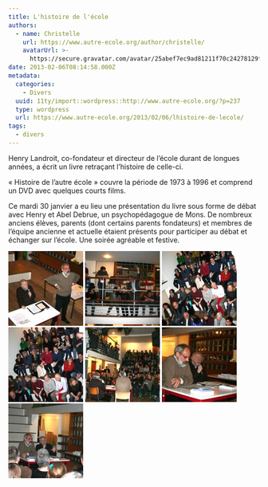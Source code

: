 ```yaml
---
title: L'histoire de l'école
authors:
  - name: Christelle
    url: https://www.autre-ecole.org/author/christelle/
    avatarUrl: >-
      https://secure.gravatar.com/avatar/25abef7ec9ad81211f70c24278129fd2?s=96&d=mm&r=g
date: 2013-02-06T08:14:58.000Z
metadata:
  categories:
    - Divers
  uuid: 11ty/import::wordpress::http://www.autre-ecole.org/?p=237
  type: wordpress
  url: https://www.autre-ecole.org/2013/02/06/lhistoire-de-lecole/
tags:
  - divers
---
```

Henry Landroit, co-fondateur et directeur de l’école durant de longues années, a écrit un livre retraçant l’histoire de celle-ci.

« Histoire de l’autre école » couvre la période de 1973 à 1996 et comprend un DVD avec quelques courts films.

Ce mardi 30 janvier a eu lieu une présentation du livre sous forme de débat avec Henry et Abel Debrue, un psychopédagogue de Mons. De nombreux anciens élèves, parents (dont certains parents fondateurs) et membres de l’équipe ancienne et actuelle étaient présents pour participer au débat et échanger sur l’école. Une soirée agréable et festive.

[![IMG_2043](IMG_20431-150x150-k1IEx78wyXEw.jpg)](http://www.autre-ecole.org/2013/02/06/lhistoire-de-lecole/img_2043-2/) [![IMG_2044](IMG_20441-150x150-yiPApa2FfwTm.jpg)](http://www.autre-ecole.org/2013/02/06/lhistoire-de-lecole/img_2044-2/) [![IMG_2045](IMG_20451-150x150-olLEmB1rPQcZ.jpg)](http://www.autre-ecole.org/2013/02/06/lhistoire-de-lecole/img_2045-2/) [![IMG_2046](IMG_20461-150x150-uJWVgb0kWUKl.jpg)](http://www.autre-ecole.org/2013/02/06/lhistoire-de-lecole/img_2046-2/) [![IMG_2047](IMG_20471-150x150-NOVb0jvbbvVV.jpg)](http://www.autre-ecole.org/2013/02/06/lhistoire-de-lecole/img_2047-2/) [![IMG_2048](IMG_20481-150x150-3NDp0XhWLud3.jpg)](http://www.autre-ecole.org/2013/02/06/lhistoire-de-lecole/img_2048-2/) [![IMG_2049](IMG_20491-150x150-6rUfj43YTu3E.jpg)](http://www.autre-ecole.org/2013/02/06/lhistoire-de-lecole/img_2049-3/)